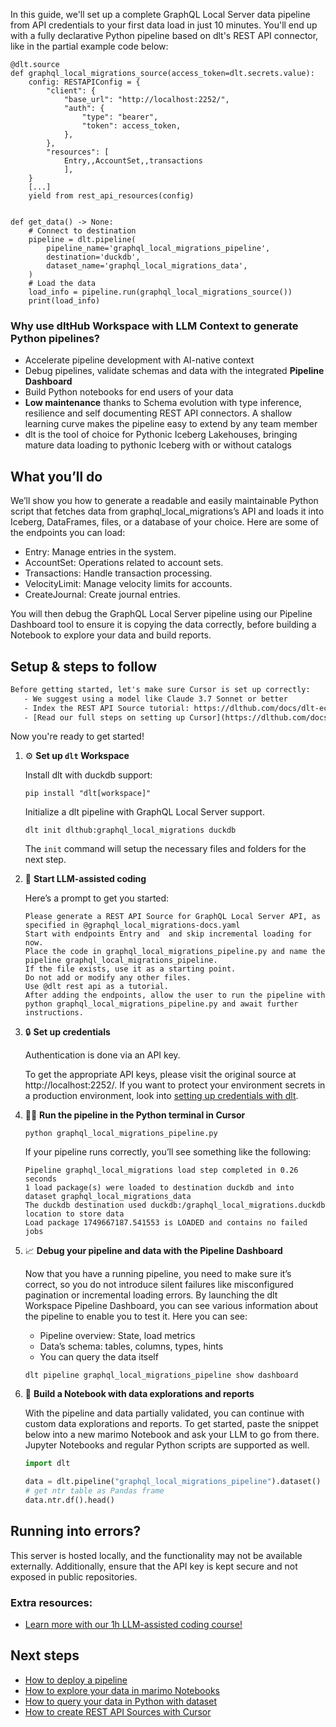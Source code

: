 In this guide, we'll set up a complete GraphQL Local Server data pipeline from API credentials to your first data load in just 10 minutes. You'll end up with a fully declarative Python pipeline based on dlt's REST API connector, like in the partial example code below:

```python-outcome
@dlt.source
def graphql_local_migrations_source(access_token=dlt.secrets.value):
    config: RESTAPIConfig = {
        "client": {
            "base_url": "http://localhost:2252/",
            "auth": {
                "type": "bearer",
                "token": access_token,
            },
        },
        "resources": [
            Entry,,AccountSet,,transactions
            ],
    }
    [...]
    yield from rest_api_resources(config)


def get_data() -> None:
    # Connect to destination
    pipeline = dlt.pipeline(
        pipeline_name='graphql_local_migrations_pipeline',
        destination='duckdb',
        dataset_name='graphql_local_migrations_data', 
    )
    # Load the data
    load_info = pipeline.run(graphql_local_migrations_source())
    print(load_info) 
```

### Why use dltHub Workspace with LLM Context to generate Python pipelines?

- Accelerate pipeline development with AI-native context
- Debug pipelines, validate schemas and data with the integrated **Pipeline Dashboard**
- Build Python notebooks for end users of your data
- **Low maintenance** thanks to Schema evolution with type inference, resilience and self documenting REST API connectors. A shallow learning curve makes the pipeline easy to extend by any team member
- dlt is the tool of choice for Pythonic Iceberg Lakehouses, bringing mature data loading to pythonic Iceberg with or without catalogs

## What you’ll do

We’ll show you how to generate a readable and easily maintainable Python script that fetches data from graphql_local_migrations’s API and loads it into Iceberg, DataFrames, files, or a database of your choice. Here are some of the endpoints you can load:

- Entry: Manage entries in the system.
- AccountSet: Operations related to account sets.
- Transactions: Handle transaction processing.
- VelocityLimit: Manage velocity limits for accounts.
- CreateJournal: Create journal entries.

You will then debug the GraphQL Local Server pipeline using our Pipeline Dashboard tool to ensure it is copying the data correctly, before building a Notebook to explore your data and build reports.

## Setup & steps to follow

```default
Before getting started, let's make sure Cursor is set up correctly:
   - We suggest using a model like Claude 3.7 Sonnet or better
   - Index the REST API Source tutorial: https://dlthub.com/docs/dlt-ecosystem/verified-sources/rest_api/ and add it to context as **@dlt rest api**
   - [Read our full steps on setting up Cursor](https://dlthub.com/docs/dlt-ecosystem/llm-tooling/cursor-restapi#23-configuring-cursor-with-documentation)
```

Now you're ready to get started!

1. ⚙️ **Set up `dlt` Workspace**
    
    Install dlt with duckdb support:
    ```shell
    pip install "dlt[workspace]"
    ```

    Initialize a dlt pipeline with GraphQL Local Server support.
    ```shell
    dlt init dlthub:graphql_local_migrations duckdb
    ```

    The `init` command will setup the necessary files and folders for the next step.
    
2. 🤠 **Start LLM-assisted coding**
    
    Here’s a prompt to get you started:
    
    ```prompt
    Please generate a REST API Source for GraphQL Local Server API, as specified in @graphql_local_migrations-docs.yaml 
    Start with endpoints Entry and  and skip incremental loading for now. 
    Place the code in graphql_local_migrations_pipeline.py and name the pipeline graphql_local_migrations_pipeline. 
    If the file exists, use it as a starting point. 
    Do not add or modify any other files. 
    Use @dlt rest api as a tutorial. 
    After adding the endpoints, allow the user to run the pipeline with python graphql_local_migrations_pipeline.py and await further instructions.
    ```

    
3. 🔒 **Set up credentials** 
    
    Authentication is done via an API key.
    
    To get the appropriate API keys, please visit the original source at http://localhost:2252/.
    If you want to protect your environment secrets in a production environment, look into [setting up credentials with dlt](https://dlthub.com/docs/walkthroughs/add_credentials).
    
4. 🏃‍♀️ **Run the pipeline in the Python terminal in Cursor**
    
    ```shell
    python graphql_local_migrations_pipeline.py
    ```
    
    If your pipeline runs correctly, you’ll see something like the following:
    
    ```shell
    Pipeline graphql_local_migrations load step completed in 0.26 seconds
    1 load package(s) were loaded to destination duckdb and into dataset graphql_local_migrations_data
    The duckdb destination used duckdb:/graphql_local_migrations.duckdb location to store data
    Load package 1749667187.541553 is LOADED and contains no failed jobs
    ```
    
5. 📈 **Debug your pipeline and data with the Pipeline Dashboard**

    Now that you have a running pipeline, you need to make sure it’s correct, so you do not introduce silent failures like misconfigured pagination or incremental loading errors. By launching the dlt Workspace Pipeline Dashboard, you can see various information about the pipeline to enable you to test it. Here you can see:
    - Pipeline overview: State, load metrics
    - Data’s schema: tables, columns, types, hints
    - You can query the data itself
    
    ```shell
    dlt pipeline graphql_local_migrations_pipeline show dashboard
    ```
    
6. 🐍 **Build a Notebook with data explorations and reports**

    With the pipeline and data partially validated, you can continue with custom data explorations and reports. To get started, paste the snippet below into a new marimo Notebook and ask your LLM to go from there. Jupyter Notebooks and regular Python scripts are supported as well.

    
    ```python
    import dlt

   data = dlt.pipeline("graphql_local_migrations_pipeline").dataset()
   # get ntr table as Pandas frame
   data.ntr.df().head()
    ```

## Running into errors?

This server is hosted locally, and the functionality may not be available externally. Additionally, ensure that the API key is kept secure and not exposed in public repositories.

### Extra resources:

- [Learn more with our 1h LLM-assisted coding course!](https://www.youtube.com/watch?v=GGid70rnJuM)

## Next steps

- [How to deploy a pipeline](https://dlthub.com/docs/walkthroughs/deploy-a-pipeline)
- [How to explore your data in marimo Notebooks](https://dlthub.com/docs/general-usage/dataset-access/marimo)
- [How to query your data in Python with dataset](https://dlthub.com/docs/general-usage/dataset-access/dataset)
- [How to create REST API Sources with Cursor](https://dlthub.com/docs/dlt-ecosystem/llm-tooling/cursor-restapi)
